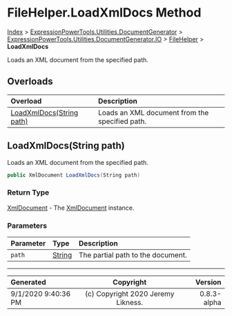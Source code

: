 ﻿# FileHelper.LoadXmlDocs Method

[Index](../index.md) > [ExpressionPowerTools.Utilities.DocumentGenerator](ExpressionPowerTools.Utilities.DocumentGenerator.a.md) > [ExpressionPowerTools.Utilities.DocumentGenerator.IO](ExpressionPowerTools.Utilities.DocumentGenerator.IO.n.md) > [FileHelper](ExpressionPowerTools.Utilities.DocumentGenerator.IO.FileHelper.cs.md) > **LoadXmlDocs**

Loads an XML document from the specified path.

## Overloads

| Overload | Description |
| :-- | :-- |
| [LoadXmlDocs(String path)](#loadxmldocsstring-path) | Loads an XML document from the specified path. |
## LoadXmlDocs(String path)

Loads an XML document from the specified path.

```csharp
public XmlDocument LoadXmlDocs(String path)
```

### Return Type

 [XmlDocument](https://docs.microsoft.com/dotnet/api/system.xml.xmldocument)  - The [XmlDocument](https://docs.microsoft.com/dotnet/api/system.xml.xmldocument) instance.

### Parameters

| Parameter | Type | Description |
| :-- | :-- | :-- |
| `path` | [String](https://docs.microsoft.com/dotnet/api/system.string) | The partial path to the document. |



---

| Generated | Copyright | Version |
| :-- | :-: | --: |
| 9/1/2020 9:40:36 PM | (c) Copyright 2020 Jeremy Likness. | 0.8.3-alpha |
